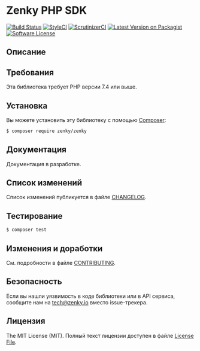 # Zenky PHP SDK

[![Build Status][ico-travis]][link-travis]
[![StyleCI][ico-styleci]][link-styleci]
[![ScrutinizerCI][ico-scrutinizer]][link-scrutinizer]
[![Latest Version on Packagist][ico-version]][link-packagist]
[![Software License][ico-license]](LICENSE.md)

## Описание

## Требования

Эта библиотека требует PHP версии 7.4 или выше.

## Установка

Вы можете установить эту библиотеку с помощью [Composer](https://getcomposer.org):

``` bash
$ composer require zenky/zenky
```

## Документация

Документация в разработке.

## Список изменений

Список изменений публикуется в файле [CHANGELOG](CHANGELOG.md).

## Тестирование

``` bash
$ composer test
```

## Изменения и доработки

См. подробности в файле [CONTRIBUTING](CONTRIBUTING.md).

## Безопасность

Если вы нашли уязвимость в коде библиотеки или в API сервиса, сообщите нам на
[tech@zenky.io](mailto:tech@zenky.io) вместо issue-трекера.

## Лицензия

The MIT License (MIT). Полный текст лицензии доступен в файле [License File](LICENSE.md).

[ico-version]: https://poser.pugx.org/zenky/zenky/version?format=flat
[ico-license]: https://poser.pugx.org/zenky/zenky/license?format=flat
[ico-travis]: https://api.travis-ci.org/zenky/zenky-php-sdk.svg?branch=master
[ico-styleci]: https://styleci.io/repos/XXX/shield?branch=master&style=flat
[ico-scrutinizer]: https://scrutinizer-ci.com/g/zenky/zenky-php-sdk/badges/quality-score.png?b=master

[link-packagist]: https://packagist.org/packages/zenky/zenky
[link-travis]: https://travis-ci.org/zenky/zenky-php-sdk
[link-styleci]: https://styleci.io/repos/XXX
[link-scrutinizer]: https://scrutinizer-ci.com/g/zenky/zenky-php-sdk/
[link-author]: https://github.com/zenky
